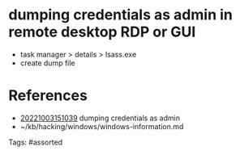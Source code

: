 # dumping credentials as admin in remote desktop RDP or GUI
- task manager > details > lsass.exe
- create dump file

# References
- [20221003151039](/zet/20221003151039/) dumping credentials as admin
- ~/kb/hacking/windows/windows-information.md

Tags:
    #assorted

